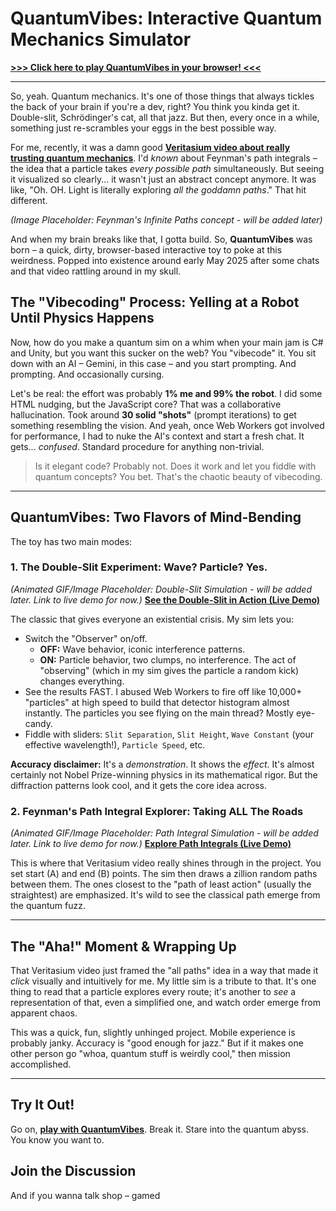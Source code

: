 # QuantumVibes: Interactive Quantum Mechanics Simulator

**[>>> Click here to play QuantumVibes in your browser! <<<](https://tront.xyz/quantumvibes/)**

---

So, yeah. Quantum mechanics. It's one of those things that always tickles the back of your brain if you're a dev, right? You think you kinda get it. Double-slit, Schrödinger's cat, all that jazz. But then, every once in a while, something just re-scrambles your eggs in the best possible way.

For me, recently, it was a damn good [**Veritasium video about really trusting quantum mechanics**](https://www.youtube.com/watch?v=qJZ1Ez28C-A). I'd *known* about Feynman's path integrals – the idea that a particle takes *every possible path* simultaneously. But seeing it visualized so clearly... it wasn't just an abstract concept anymore. It was like, "Oh. OH. Light is literally exploring *all the goddamn paths*." That hit different.

*(Image Placeholder: Feynman's Infinite Paths concept - will be added later)*

And when my brain breaks like that, I gotta build. So, **QuantumVibes** was born – a quick, dirty, browser-based interactive toy to poke at this weirdness. Popped into existence around early May 2025 after some chats and that video rattling around in my skull.

## The "Vibecoding" Process: Yelling at a Robot Until Physics Happens

Now, how do you make a quantum sim on a whim when your main jam is C# and Unity, but you want this sucker on the web? You "vibecode" it. You sit down with an AI – Gemini, in this case – and you start prompting. And prompting. And occasionally cursing.

Let's be real: the effort was probably **1% me and 99% the robot**. I did some HTML nudging, but the JavaScript core? That was a collaborative hallucination. Took around **30 solid "shots"** (prompt iterations) to get something resembling the vision. And yeah, once Web Workers got involved for performance, I had to nuke the AI's context and start a fresh chat. It gets... *confused*. Standard procedure for anything non-trivial.

> Is it elegant code? Probably not. Does it work and let you fiddle with quantum concepts? You bet. That's the chaotic beauty of vibecoding.

---

## QuantumVibes: Two Flavors of Mind-Bending

The toy has two main modes:

### 1. The Double-Slit Experiment: Wave? Particle? Yes.

*(Animated GIF/Image Placeholder: Double-Slit Simulation - will be added later. Link to live demo for now.)*
**[See the Double-Slit in Action (Live Demo)](https://tront.xyz/quantumvibes/)**

The classic that gives everyone an existential crisis. My sim lets you:

*   Switch the "Observer" on/off.
    *   **OFF:** Wave behavior, iconic interference patterns.
    *   **ON:** Particle behavior, two clumps, no interference. The act of "observing" (which in my sim gives the particle a random kick) changes everything.
*   See the results FAST. I abused Web Workers to fire off like 10,000+ "particles" at high speed to build that detector histogram almost instantly. The particles you see flying on the main thread? Mostly eye-candy.
*   Fiddle with sliders: `Slit Separation`, `Slit Height`, `Wave Constant` (your effective wavelength!), `Particle Speed`, etc.

**Accuracy disclaimer:** It's a *demonstration*. It shows the *effect*. It's almost certainly not Nobel Prize-winning physics in its mathematical rigor. But the diffraction patterns look cool, and it gets the core idea across.

### 2. Feynman's Path Integral Explorer: Taking ALL The Roads

*(Animated GIF/Image Placeholder: Path Integral Simulation - will be added later. Link to live demo for now.)*
**[Explore Path Integrals (Live Demo)](https://tront.xyz/quantumvibes/)**

This is where that Veritasium video really shines through in the project. You set start (A) and end (B) points. The sim then draws a zillion random paths between them. The ones closest to the "path of least action" (usually the straightest) are emphasized. It's wild to see the classical path emerge from the quantum fuzz.

---

## The "Aha!" Moment & Wrapping Up

That Veritasium video just framed the "all paths" idea in a way that made it *click* visually and intuitively for me. My little sim is a tribute to that. It's one thing to read that a particle explores every route; it's another to *see* a representation of that, even a simplified one, and watch order emerge from apparent chaos.

This was a quick, fun, slightly unhinged project. Mobile experience is probably janky. Accuracy is "good enough for jazz." But if it makes one other person go "whoa, quantum stuff is weirdly cool," then mission accomplished.

---

## Try It Out!

Go on, [**play with QuantumVibes**](https://tront.xyz/quantumvibes/). Break it. Stare into the quantum abyss. You know you want to.

## Join the Discussion

And if you wanna talk shop – gamed
